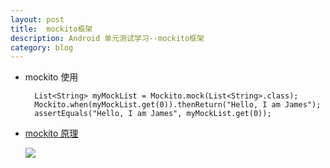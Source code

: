 ```yaml
---
layout: post
title:  mockito框架
description: Android 单元测试学习--mockito框架
category: blog
---
```



* mockito 使用  

        List<String> myMockList = Mockito.mock(List<String>.class);
        Mockito.when(myMockList.get(0)).thenReturn("Hello, I am James");
        assertEquals("Hello, I am James", myMockList.get(0));

* [mockito 原理](http://blog.csdn.net/jamesdoctor/article/details/50019103)

   ![](https://heavy-james.github.io/images/android_test/mock_mock.png)   
        